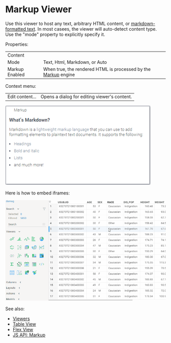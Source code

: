 <!-- TITLE: Markup Viewer -->
<!-- SUBTITLE: -->

# Markup Viewer

Use this viewer to host any text, arbitrary HTML content, or [markdown-formatted text](../../overview/markdown.md). In most casees,
the viewer will auto-detect content type. Use the "mode" property to explicitly specify it.

Properties:

|                     |         |
|---------------------|---------|
| Content             |     |
| Mode                | Text, Html, Markdown, or Auto |
| Markup Enabled      | When true, the rendered HTML is processed by the [Markup](../../overview/markup.md) engine |

Context menu:

|                       |                 |
|-----------------------|-----------------|
| Edit content...       | Opens a dialog for editing viewer's content.   |


![Markup Viewer](markup-viewer.png "Markup Viewer") 

Here is how to embed iframes:

![Markup Viewer](markup-iframe-embedding.gif "iframe embedding") 

See also: 
  
  * [Viewers](../viewers.md)
  * [Table View](../../overview/table-view.md)
  * [Flex View](../../overview/flex-view.md)
  * [JS API: Markup](https://public.datagrok.ai/js/samples/ui/viewers/markup)
